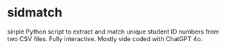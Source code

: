 # sidmatch
sinple Python script to extract and match unique student ID numbers from two CSV files. Fully interactive. Mostly vide coded with ChatGPT 4o. 
